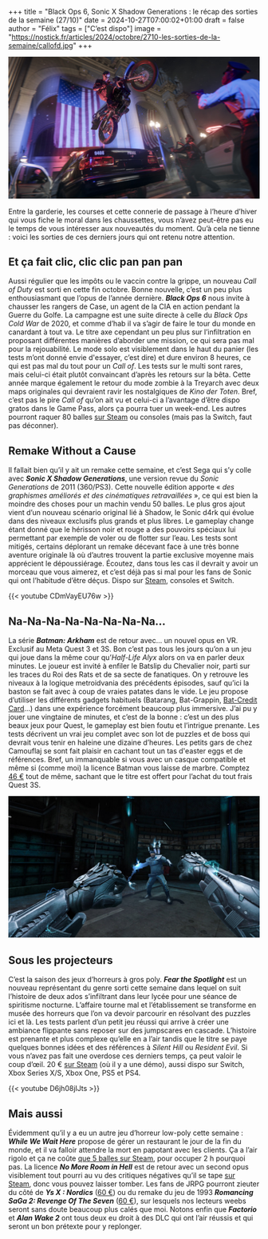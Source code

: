 
+++
title = "Black Ops 6, Sonic X Shadow Generations : le récap des sorties de la semaine (27/10)"
date = 2024-10-27T07:00:02+01:00
draft = false
author = "Félix"
tags = ["C’est dispo"]
image = "https://nostick.fr/articles/2024/octobre/2710-les-sorties-de-la-semaine/callofd.jpg"
+++

![Le jeu Call of Duty Black Ops 6](callofd.jpg "‘murica fuck yeah !") 

Entre la garderie, les courses et cette connerie de passage à l’heure d’hiver qui vous fiche le moral dans les chaussettes, vous n’avez peut-être pas eu le temps de vous intéresser aux nouveautés du moment. Qu’à cela ne tienne : voici les sorties de ces derniers jours qui ont retenu notre attention.

## Et ça fait clic, clic clic pan pan pan

Aussi régulier que les impôts ou le vaccin contre la grippe, un nouveau *Call of Duty* est sorti en cette fin octobre. Bonne nouvelle, c’est un peu plus enthousiasmant que l’opus de l’année dernière. ***Black Ops 6*** nous invite à chausser les rangers de Case, un agent de la CIA en action pendant la Guerre du Golfe. La campagne est une suite directe à celle du *Black Ops Cold War* de 2020, et comme d’hab il va s’agir de faire le tour du monde en canardant à tout va. Le titre axe cependant un peu plus sur l’infiltration en proposant différentes manières d’aborder une mission, ce qui sera pas mal pour la rejouabilité. Le mode solo est visiblement dans le haut du panier (les tests m’ont donné envie d'essayer, c’est dire) et dure environ 8 heures, ce qui est pas mal du tout pour un *Call of*. Les tests sur le multi sont rares, mais celui-ci était plutôt convaincant d’après les retours sur la bêta. Cette année marque également le retour du mode zombie à la Treyarch avec deux maps originales qui devraient ravir les nostalgiques de *Kino der Toten*. Bref, c’est pas le pire *Call of* qu’on ait vu et celui-ci a l’avantage d’être dispo gratos dans le Game Pass, alors ça pourra tuer un week-end. Les autres pourront raquer 80 balles [sur Steam](https://store.steampowered.com/app/2933620/Call_of_Duty_Black_Ops_6/) ou consoles (mais pas la Switch, faut pas déconner).

## Remake Without a Cause

Il fallait bien qu’il y ait un remake cette semaine, et c’est Sega qui s’y colle avec ***Sonic X Shadow Generations***, une version revue du *Sonic Generations* de 2011 (360/PS3). Cette nouvelle édition apporte « *des graphismes améliorés et des cinématiques retravaillées* », ce qui est bien la moindre des choses pour un machin vendu 50 balles. Le plus gros ajout vient d’un nouveau scénario original lié à Shadow, le Sonic d4rk qui évolue dans des niveaux exclusifs plus grands et plus libres. Le gameplay change étant donné que le hérisson noir et rouge a des pouvoirs spéciaux lui permettant par exemple de voler ou de flotter sur l’eau. Les tests sont mitigés, certains déplorant un remake décevant face à une très bonne aventure originale là où d’autres trouvent la partie exclusive moyenne mais apprécient le dépoussiérage. Écoutez, dans tous les cas il devrait y avoir un morceau que vous aimerez, et c’est déjà pas si mal pour les fans de Sonic qui ont l’habitude d’être déçus. Dispo sur [Steam](https://store.steampowered.com/app/2513280/SONIC_X_SHADOW_GENERATIONS/), consoles et Switch.

{{< youtube CDmVayEU76w >}}

## Na-Na-Na-Na-Na-Na-Na-Na…

La série ***Batman: Arkham*** est de retour avec… un nouvel opus en VR. Exclusif au Meta Quest 3 et 3S. Bon c’est pas tous les jours qu’on a un jeu qui joue dans la même cour qu’*Half-Life Alyx* alors on va en parler deux minutes. Le joueur est invité à enfiler le Batslip du Chevalier noir, parti sur les traces du Roi des Rats et de sa secte de fanatiques. On y retrouve les niveaux à la logique metroidvania des précédents épisodes, sauf qu’ici la baston se fait avec à coup de vraies patates dans le vide. Le jeu propose d’utiliser les différents gadgets habituels (Batarang, Bat-Grappin, [Bat-Credit Card](https://batman.fandom.com/wiki/Bat-Credit_Card)…) dans une expérience forcément beaucoup plus immersive. J’ai pu y jouer une vingtaine de minutes, et c’est de la bonne : c’est un des plus beaux jeux pour Quest, le gameplay est bien foutu et l’intrigue prenante. Les tests décrivent un vrai jeu complet avec son lot de puzzles et de boss qui devrait vous tenir en haleine une dizaine d’heures. Les petits gars de chez Camouflaj se sont fait plaisir en cachant tout un tas d'easter eggs et de références. Bref, un immanquable si vous avec un casque compatible et même si (comme moi) la licence Batman vous laisse de marbre. Comptez [46 €](https://www.meta.com/fr-fr/experiences/batman-arkham-shadow/3551691271620960/) tout de même, sachant que le titre est offert pour l’achat du tout frais Quest 3S.

![Le jeu Batman: Arkham Shadows](batmane.jpg "Toi tu vas voir ce que tu vas voir") 

## Sous les projecteurs

C’est la saison des jeux d’horreurs à gros poly. ***‌Fear the Spotlight*** est un nouveau représentant du genre sorti cette semaine dans lequel on suit l’histoire de deux ados s’infiltrant dans leur lycée pour une séance de spiritisme nocturne. L’affaire tourne mal et l’établissement se transforme en musée des horreurs que l’on va devoir parcourir en résolvant des puzzles ici et là. Les tests parlent d’un petit jeu réussi qui arrive à créer une ambiance flippante sans reposer sur des jumpscares en cascade. L’histoire est prenante et plus complexe qu’elle en a l’air tandis que le titre se paye quelques bonnes idées et des références à *Silent Hill* ou *Resident Evil*. Si vous n’avez pas fait une overdose ces derniers temps, ça peut valoir le coup d’œil. 20 € [sur Steam](https://store.steampowered.com/app/1959390/Fear_the_Spotlight/) (où il y a une démo), aussi dispo sur Switch, Xbox Series X/S, Xbox One, PS5 et PS4.

{{< youtube D6jh08jIJts >}}

## Mais aussi

Évidemment qu’il y a eu un autre jeu d’horreur low-poly cette semaine : ***While We Wait Here*** propose de gérer un restaurant le jour de la fin du monde, et il va falloir attendre la mort en papotant avec les clients. Ça a l’air rigolo et ça ne coûte [que 5 balles sur Steam](https://store.steampowered.com/app/2213120/While_We_Wait_Here/), pour occuper 2 h pourquoi pas. La licence ***No More Room in Hell*** est de retour avec un second opus visiblement tout pourri au vu des critiques négatives qu’il se tape [sur Steam](https://store.steampowered.com/app/292000/No_More_Room_in_Hell_2/), donc vous pouvez laisser tomber. Les fans de JRPG pourront zieuter du côté de ***Ys X : Nordics*** ([60 €](https://store.steampowered.com/app/2731870/Ys_X_Nordics/)) ou du remake du jeu de 1993 ***Romancing SaGa 2: Revenge Of The Seven*** ([60 €](https://store.steampowered.com/app/2455640/Romancing_SaGa_2_Revenge_of_the_Seven/)), sur lesquels nos lecteurs weebs seront sans doute beaucoup plus calés que moi. Notons enfin que ***Factorio*** et ***Alan Wake 2*** ont tous deux eu droit à des DLC qui ont l’air réussis et qui seront un bon prétexte pour y replonger.

